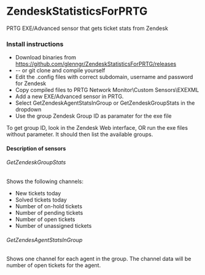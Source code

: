 # ZendeskStatisticsForPRTG
PRTG EXE/Advanced sensor that gets ticket stats from Zendesk

### Install instructions
* Download binaries from https://github.com/glenngr/ZendeskStatisticsForPRTG/releases
* -- or git clone and compile yourself
* Edit the .config files with correct subdomain, username and password for Zendesk
* Copy compiled files to PRTG Network Monitor\Custom Sensors\EXEXML
* Add a new EXE/Advanced sensor in PRTG.
* Select GetZendeskAgentStatsInGroup or GetZendeskGroupStats in the dropdown
* Use the group Zendesk Group ID as paramater for the exe file

To get group ID, look in the Zendesk Web interface, OR run the exe files without parameter. It should then list the available groups.


#### Description of sensors

###### GetZendeskGroupStats
Shows the following channels:
* New tickets today
* Solved tickets today
* Number of on-hold tickets
* Number of pending tickets
* Number of open tickets
* Number of unassigned tickets

###### GetZendesAgentStatsInGroup
Shows one channel for each agent in the group.
The channel data will be number of open tickets for the agent.

